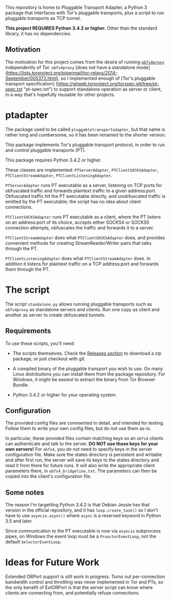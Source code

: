 This repository is home to Pluggable Transport Adapter, a Python 3 package that 
interfaces with Tor's pluggable transports, plus a script to run pluggable 
transports as TCP tunnel.

**This project REQUIRES Python 3.4.2 or higher.** Other than the standard 
library, it has no dependencies.

## Motivation
The motivation for this project comes from the desire of running 
[`obfs4proxy`](https://github.com/Yawning/obfs4/tree/master/obfs4proxy) 
independently of Tor. `obfs4proxy` [does not have a standalone mode]
(https://lists.torproject.org/pipermail/tor-relays/2014-September/005372.html), 
so I implemented enough of [Tor's pluggable transport specification]
(https://gitweb.torproject.org/torspec.git/tree/pt-spec.txt "pt-spec.txt") to 
support standalone operation as server or client, in a way that's hopefully 
reusable for other projects.

# ptadapter

The package used to be called `pluggabletransportadapter`, but that name is 
rather long and cumbersome, so it has been renamed to the shorter version.

This package implements Tor's pluggable transport protocol, in order to run 
and control pluggable transports (PT).

This package requires Python 3.4.2 or higher.

These classes are implemented: `PTServerAdapter`, `PTClientSOCKSAdapter`, 
`PTClientStreamAdapter`, `PTClientListeningAdapter`.

`PTServerAdapter` runs PT executable as a server, listening on TCP ports for 
obfuscated traffic and forwards plaintext traffic to a given address:port. 
Obfuscated traffic hit the PT executable directly, and unobfuscated traffic
is emitted by the PT executable; the script has no idea about client 
connections.

`PTClientSOCKSAdapter` runs PT executable as a client, where the PT listens on 
an address:port of its choice, accepts either SOCKS4 or SOCKS5 connection 
attempts, obfuscates the traffic and forwards it to a server.

`PTClientStreamAdapter` does what `PTClientSOCKSAdapter` does, and provides 
convenient methods for creating StreamReader/Writer pairs that talks through the
PT.

`PTClientListeningAdapter` does what `PTClientStreamAdapter` does. In addition
it listens for plaintext traffic on a TCP address:port and forwards them 
through the PT.

# The script

The script `standalone.py` allows running pluggable transports such as 
`obfs4proxy` as standalone servers and clients. Run one copy as client and
another as server to create obfuscated tunnels.

## Requirements

To use these scripts, you'll need:

* The scripts themselves. Check the
[Releases section](https://github.com/twisteroidambassador/pluggabletransportadapter/releases)
to download a zip package, or just checkout with git.

* A compiled binary of the pluggable transport you wish to use. On many Linux
distributions you can install them from the package repository. For Windows, it
might be easiest to extract the binary from Tor Browser Bundle.

* Python 3.4.2 or higher for your operating system.

## Configuration

The provided config files are commented in detail, and intended for testing.
Follow them to write your own config files, but do not use them as-is.

In particular, these provided files contain
matching keys so an `obfs4` clients can authenticate and talk to the server. 
**DO NOT use those keys for your own servers!** For `obfs4`, you *do not* need to
specify keys in the server configuration file. Make sure the states directory is
persistent and writable and after first run, the server will save its keys to the
states directory and read it from there for future runs. It will also write the
appropriate client parameters there, in `obfs4_bridgeline.txt`. The parameters
can then be copied into the client's configuration file.

## Some notes

The reason I'm targetting Python 3.4.2 is that Debian Jessie has that version
in the official repository, and it has `loop.create_task()` so I don't have to
use `asyncio.async()` where `async` is a reserved keyword in Python 3.5 and 
later.

Since communication to the PT executable is now via `asyncio` subprocess pipes,
on Windows the event loop must be a `ProactorEventLoop`, not the default 
`SelectorEventLoop`.

# Ideas for Future Work

Extended ORPort support is still work in progress. Turns out per-connection
bandwidth control and throttling was never implemented in Tor and PTs, so the
only benefit of ExtORPort is that the server script can know where clients are 
connecting from, and potentially refuse connections.

